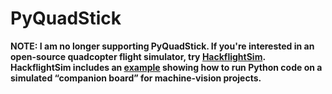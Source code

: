 PyQuadStick
=========
<b>NOTE: I am no longer supporting PyQuadStick.  If you're interested in an
open-source quadcopter flight simulator, try <a
href="https://github.com/simondlevy/hackflight/tree/master/sim">HackflightSim</a>.
HackflightSim includes an <a
href="https://github.com/simondlevy/hackflight/tree/master/sim/vision">example</a>
showing how to run Python code on a simulated &ldquo;companion board&rdquo; for
machine-vision projects.


